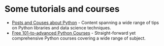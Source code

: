 # Some tutorials and courses

  - [Posts and Couses about Python](https://e2eml.school/blog.html#101) - Content spanning a wide range of tips on Python libraries and data science techniques.
  - [Free 101-to-advanced Python Courses](https://python-course.eu/) - Straight-forward yet comprehensive Python courses covering a wide range of subject.

